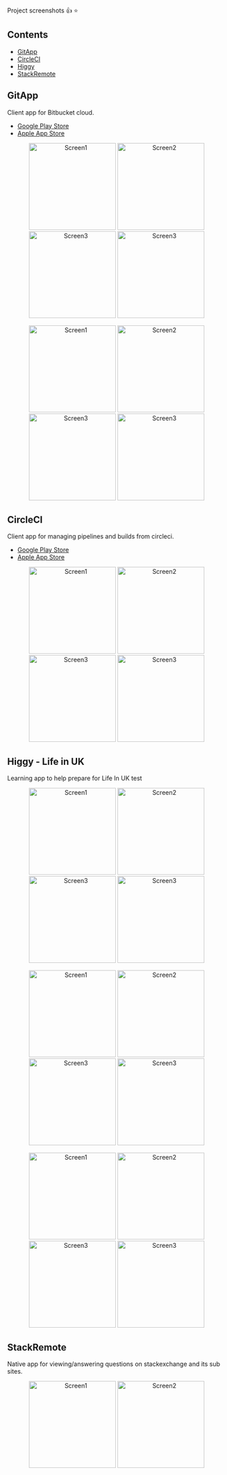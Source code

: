 Project screenshots 👍 ⭐

## Contents

- [GitApp](#gitapp)
- [CircleCI](#circleci)
- [Higgy](#higgy)
- [StackRemote](#StackRemote)

## GitApp

Client app for Bitbucket cloud.

- [Google Play Store](https://play.google.com/store/apps/details?id=com.lh.gitapp.bitbucket)
- [Apple App Store](https://apps.apple.com/us/app/gitapp-for-bitbucket/id1499512663?ls=1)

<p align="center">
    <img src="https://github.com/karanexe/screenshots/blob/master/gitapp/2.png" alt="Screen1" width="200"/>
    <img src="https://github.com/karanexe/screenshots/blob/master/gitapp/4.png" alt="Screen2" width="200"/>
    <img src="https://github.com/karanexe/screenshots/blob/master/gitapp/6.png" alt="Screen3" width="200"/>
    <img src="https://github.com/karanexe/screenshots/blob/master/gitapp/12.png" alt="Screen3" width="200"/>
</p>
<p align="center">
    <img src="https://github.com/karanexe/screenshots/blob/master/gitapp/7.png" alt="Screen1" width="200"/>
    <img src="https://github.com/karanexe/screenshots/blob/master/gitapp/9.png" alt="Screen2" width="200"/>
    <img src="https://github.com/karanexe/screenshots/blob/master/gitapp/8.png" alt="Screen3" width="200"/>
    <img src="https://github.com/karanexe/screenshots/blob/master/gitapp/10.png" alt="Screen3" width="200"/>
</p>

## CircleCI

Client app for managing pipelines and builds from circleci.

- [Google Play Store](https://play.google.com/store/apps/details?id=com.lh.circleciremote)
- [Apple App Store](https://apps.apple.com/us/app/circleci-remote/id1509496092)

<p align="center">
    <img src="https://github.com/karanexe/screenshots/blob/master/circleci/1.png" alt="Screen1" width="200"/>
    <img src="https://github.com/karanexe/screenshots/blob/master/circleci/2.png" alt="Screen2" width="200"/>
    <img src="https://github.com/karanexe/screenshots/blob/master/circleci/3.png" alt="Screen3" width="200"/>
    <img src="https://github.com/karanexe/screenshots/blob/master/circleci/5.png" alt="Screen3" width="200"/>
</p>

## Higgy - Life in UK

Learning app to help prepare for Life In UK test

<p align="center">
    <img src="https://github.com/karanexe/screenshots/blob/master/higgy/1.png" alt="Screen1" width="200"/>
    <img src="https://github.com/karanexe/screenshots/blob/master/higgy/2.png" alt="Screen2" width="200"/>
    <img src="https://github.com/karanexe/screenshots/blob/master/higgy/3.png" alt="Screen3" width="200"/>
    <img src="https://github.com/karanexe/screenshots/blob/master/higgy/4.png" alt="Screen3" width="200"/>
</p>
<p align="center">
    <img src="https://github.com/karanexe/screenshots/blob/master/higgy/5.png" alt="Screen1" width="200"/>
    <img src="https://github.com/karanexe/screenshots/blob/master/higgy/6.png" alt="Screen2" width="200"/>
    <img src="https://github.com/karanexe/screenshots/blob/master/higgy/7.png" alt="Screen3" width="200"/>
    <img src="https://github.com/karanexe/screenshots/blob/master/higgy/8.png" alt="Screen3" width="200"/>
</p>
<p align="center">
    <img src="https://github.com/karanexe/screenshots/blob/master/higgy/9.png" alt="Screen1" width="200"/>
    <img src="https://github.com/karanexe/screenshots/blob/master/higgy/10.png" alt="Screen2" width="200"/>
    <img src="https://github.com/karanexe/screenshots/blob/master/higgy/11.png" alt="Screen3" width="200"/>
    <img src="https://github.com/karanexe/screenshots/blob/master/higgy/12.png" alt="Screen3" width="200"/>
</p>

## StackRemote

Native app for viewing/answering questions on stackexchange and its sub sites.

<p align="center">
    <img src="https://github.com/karanexe/screenshots/blob/master/stack_app_1.png" alt="Screen1" width="200"/>
    <img src="https://github.com/karanexe/screenshots/blob/master/stack_app_2.png" alt="Screen2" width="200"/>
</p>
